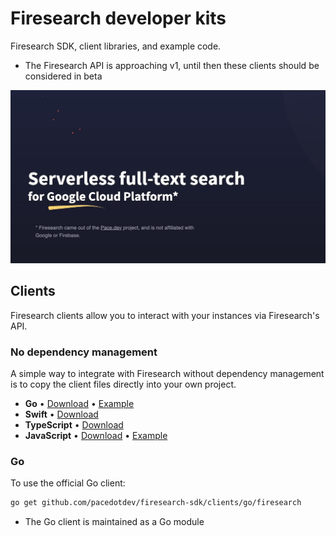 # Firesearch developer kits

Firesearch SDK, client libraries, and example code.

* The Firesearch API is approaching v1, until then these clients should be considered in beta

[![Firesearch is a serverless full text search solution](firesearch-overview.jpg)](https://firesearch.dev/)

## Clients

Firesearch clients allow you to interact with your instances
via Firesearch's API.

### No dependency management

A simple way to integrate with Firesearch without dependency management
is to copy the client files directly into your own project.

* **Go** • [Download](./clients/go/firesearch.gen.go) • [Example](examples/go-example)
* **Swift** • [Download](./clients/swift/Firesearch.gen.swift) 
* **TypeScript** • [Download](./clients/ts/firesearch.gen.ts)
* **JavaScript** • [Download](./clients/js/firesearch.gen.js) • [Example](examples/javascript-example)

### Go

To use the official Go client:

```bash
go get github.com/pacedotdev/firesearch-sdk/clients/go/firesearch
```

* The Go client is maintained as a Go module
